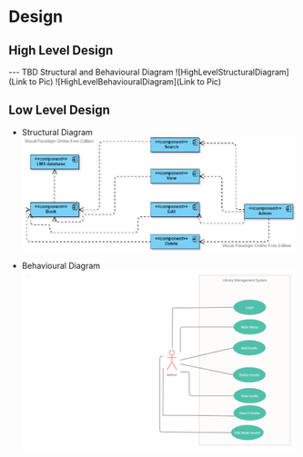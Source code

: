 # Design

## High Level Design 

--- TBD Structural and Behavioural Diagram
![HighLevelStructuralDiagram](Link to Pic)
![HighLevelBehaviouralDiagram](Link to Pic)

## Low Level Design 

- Structural Diagram
![FeaturesLevelStructuralDiagram](https://github.com/VelampudiRohit-292119/LTTSProject/blob/main/2_Design/Component.png)

- Behavioural Diagram
![FeaturesBehaviouralDiagram](https://github.com/VelampudiRohit-292119/LTTSProject/blob/main/2_Design/UseCase.jpg)

